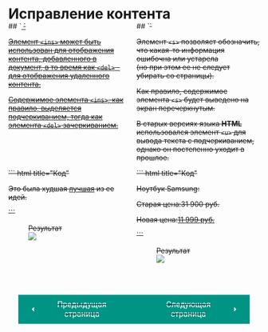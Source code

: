 # Исправление контента

<div style="display:flex;" markdown>
<div style="flex:1;margin-top:-20px;margin-right:10px;" markdown>
## `<ins> <del>`

Элемент `<ins>` может быть использован для отображения контента, добавленного в документ, в то время как `<del>` - для отображения удаленного контента.

Содержимое элемента `<ins>`, как правило, выделяется подчеркиванием, тогда как элемента `<del>` зачеркиванием.

</div>
<div style="flex:1;margin-top:-20px;" markdown>
## `<s>`

Элемент `<s>` позволяет обозначить, что какая-то информация ошибочна или устарела<br>(но при этом ее не следует убирать со страницы).

Как правило, содержимое элемента `<s>` будет выведено на экран перечеркнутым. 

В старых версиях языка **HTML** использовался элемент `<u>` для вывода текста с подчеркиванием, однако он постепенно уходит в прошлое.
</div></div>

<div style="display:flex;" markdown>
<div style="flex:1;margin-right:10px;" markdown>
``` html title="Код"
<p>Это была <del>худшая</del> 
<ins>лучшая</ins>
из ее идей.</p>
```
<figure><figcaption>Результат</figcaption><img src="/html-css-manual/assets/images/insdelex.png"></figure></div>
<div style="flex:1;" markdown>
``` html title="Код"
<p>Ноутбук Samsung:</p>
<p>Старая цена:<s>31 900 руб.</s></p>
<p>Новая цена:<ins>11 999 руб.</ins></p>
```
<figure><figcaption>Результат</figcaption><img src="/html-css-manual/assets/images/stextex.png"></figure></div></div>

<div style="display: flex; justify-content: space-between; padding: 20px; margin-top:30px;"><button class="custom-button" style="background-color: rgb(0, 148, 133); color: white; font-family: 'Roboto', sans-serif; border: none; cursor: pointer; padding: 10px 20px; font-size: 16px; display: flex; align-items: center;" onclick="window.location.href='/html-css-manual/html/text/citedfn'"><svg xmlns="http://www.w3.org/2000/svg" viewBox="0 0 24 24" style="fill: white; width: 20px; height: 20px;"><path d="M15 18l-6-6 6-6" /></svg><span style="margin: 0 10px;">Предыдущая страница</span></button><button class="custom-button" style="background-color: rgb(0, 148, 133); color: white; font-family: 'Roboto', sans-serif; border: none; cursor: pointer; padding: 10px 20px; font-size: 16px; display: flex; align-items: center;" onclick="window.location.href='/html-css-manual/html/text/example'"><span style="margin: 0 10px;">Следующая страница</span><svg xmlns="http://www.w3.org/2000/svg" viewBox="0 0 24 24" style="fill: white; width: 20px; height: 20px;"><path d="M9 18l6-6-6-6" /></svg></button></div>
